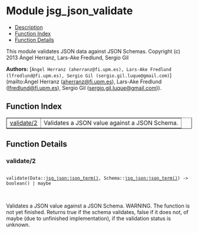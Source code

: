 

# Module jsg_json_validate #
* [Description](#description)
* [Function Index](#index)
* [Function Details](#functions)


This module validates JSON data against JSON Schemas.
Copyright (c) 2013 Ángel Herranz, Lars-Ake Fredlund, Sergio Gil

__Authors:__ [`Ángel Herranz (aherranz@fi.upm.es), Lars-Ake Fredlund  (lfredlund@fi.upm.es), Sergio Gil (sergio.gil.luque@gmail.com)`](mailto:Ángel Herranz (aherranz@fi.upm.es), Lars-Ake Fredlund
  (lfredlund@fi.upm.es), Sergio Gil (sergio.gil.luque@gmail.com)).
<a name="index"></a>

## Function Index ##


<table width="100%" border="1" cellspacing="0" cellpadding="2" summary="function index"><tr><td valign="top"><a href="#validate-2">validate/2</a></td><td>
Validates a JSON value against a JSON Schema.</td></tr></table>


<a name="functions"></a>

## Function Details ##

<a name="validate-2"></a>

### validate/2 ###


<pre><code>
validate(Data::<a href="jsg_json.md#type-json_term">jsg_json:json_term()</a>, Schema::<a href="jsg_json.md#type-json_term">jsg_json:json_term()</a>) -&gt; boolean() | maybe
</code></pre>
<br />


Validates a JSON value against a JSON Schema.
WARNING. The function is not yet finished.
Returns true if the schema validates, false if it does not,
of maybe (due to unfinished implementation), if the validation
status is unknown.
